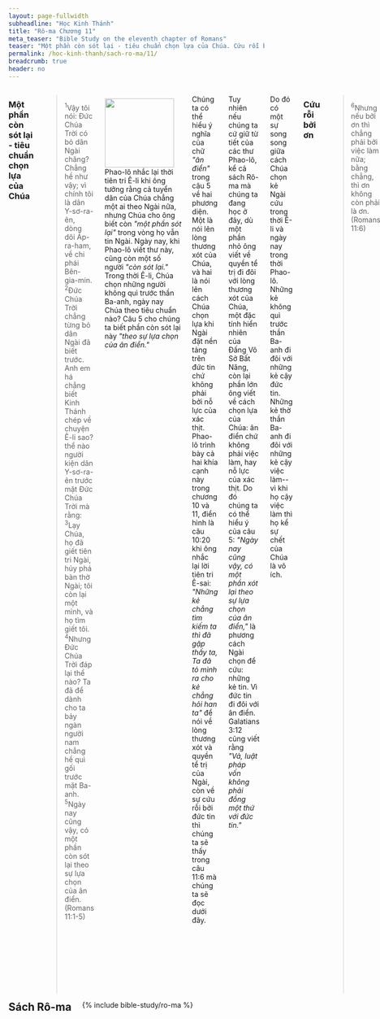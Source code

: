 ```yaml
---
layout: page-fullwidth
subheadline: "Học Kinh Thánh"
title: "Rô-ma Chương 11"
meta_teaser: "Bible Study on the eleventh chapter of Romans"
teaser: "Một phần còn sót lại - tiêu chuẩn chọn lựa của Chúa. Cứu rỗi bởi ơn. Luật pháp trở nên cạm bẫy cho kẻ cậy vào nó."
permalink: /hoc-kinh-thanh/sach-ro-ma/11/
breadcrumb: true
header: no
---
```

<!--more-->
<div class="row">
<div class="medium-8 columns" markdown="1">
<!-- Anything above first paragraph goes here -->

### Một phần còn sót lại - tiêu chuẩn chọn lựa của Chúa

> <sup>1</sup>Vậy tôi nói: Ðức Chúa Trời có bỏ dân Ngài chăng? Chẳng hề như vậy; vì chính tôi là dân Y-sơ-ra-ên, dòng dõi Áp-ra-ham, về chi phái Bên-gia-min. <sup>2</sup>Ðức Chúa Trời chẳng từng bỏ dân Ngài đã biết trước. Anh em há chẳng biết Kinh Thánh chép về chuyện Ê-li sao? thể nào người kiện dân Y-sơ-ra-ên trước mặt Ðức Chúa Trời mà rằng: <sup>3</sup>Lạy Chúa, họ đã giết tiên tri Ngài, hủy phá bàn thờ Ngài; tôi còn lại một mình, và họ tìm giết tôi. <sup>4</sup>Nhưng Ðức Chúa Trời đáp lại thể nào? Ta đã để dành cho ta bảy ngàn người nam chẳng hề quì gối trước mặt Ba-anh. <sup>5</sup>Ngày nay cũng vậy, có một phần còn sót lại theo sự lựa chọn của ân điển. (Romans 11:1-5)

<div>
<p>
<img alt src="{{ site.baseurl }}/images/no-condemnation.jpg" style="border: 0px none; margin: 7px 15px 0px 0px; max-width: 100%; height: 136px; padding: 0px; float: left;">
<!-- First paragraph goes here -->
Phao-lô nhắc lại thời tiên tri Ê-li khi ông tưởng rằng cả tuyển dân của Chúa chẳng một ai theo Ngài nữa, nhưng Chúa cho ông biết còn <span style="font-style: italic;">"một phần sót lại"</span> trong vòng họ vẫn tin Ngài. Ngày nay, khi Phao-lô viết thư này, cũng còn một số người <span style="font-style: italic;">"còn sót lại."</span> Trong thời Ê-li, Chúa chọn những người không quì trước thần Ba-anh, ngày nay Chúa theo tiêu chuẩn nào? Câu 5 cho chúng ta biết phần còn sót lại này <span style="font-style: italic;">"theo sự lựa chọn của ân điển."</span>
</p>
</div>
<!-- Remaining text goes here -->

Chúng ta có thể hiểu ý nghĩa của chữ <span style="font-style: italic;">"ân điển"</span> trong câu 5 về hai phương diện. Một là nói lên lòng thương xót của Chúa, và hai là nói lên cách Chúa chọn lựa khi Ngài đặt nền tảng trên đức tin chứ không phải bởi nỗ lực của xác thịt. Phao-lô trình bày cả hai khía cạnh này trong chương 10 và 11, điển hình là câu 10:20 khi ông nhắc lại lời tiên tri Ê-sai: <span style="font-style: italic;">"Những kẻ chẳng tìm kiếm ta thì đã gặp thấy ta, Ta đã tỏ mình ra cho kẻ chẳng hỏi han ta"</span> để nói về lòng thương xót và quyền tể trị của Ngài, còn về sự cứu rỗi bởi đức tin thì chúng ta sẽ thấy trong câu 11:6 mà chúng ta sẽ đọc dưới đây.

Tuy nhiên nếu chúng ta cứ giữ từ tiết của các thư Phao-lô, kể cả sách Rô-ma mà chúng ta đang học ở đây, dù một phần nhỏ ông viết về quyền tể trị đi đôi với lòng thương xót của Chúa, một đặc tính hiển nhiên của Đấng Vô Sở Bất Năng, còn lại phần lớn ông viết về cách chọn lựa của Chúa: ân điển chứ không phải việc làm, hay nỗ lực của xác thịt. Do đó chúng ta có thể hiểu ý của câu 5: <span style="font-style: italic;">"Ngày nay cũng vậy, có một phần xót lại theo sự lựa chọn của ân điển,"</span> là phương cách Ngài chọn để cứu: những kẻ tin. Vì đức tin đi đôi với ân điển. Galatians 3:12 cũng viết rằng <span style="font-style: italic;">"Vả, luật pháp vốn không phải đồng một thứ với đức tin."</span>

Do đó có một sự song song giữa cách Chúa chọn kẻ Ngài cứu trong thời Ê-li và ngày nay trong thời Phao-lô. Những kẻ không quì trước thần Ba-anh đi đôi với những kẻ cậy đức tin. Những kẻ thờ thần Ba-anh đi đôi với những kẻ cậy việc làm--vì khi họ cậy việc làm thì họ kể sự chết của Chúa là vô ích.

### Cứu rỗi bởi ơn

> <sup>6</sup>Nhưng nếu bởi ơn thì chẳng phải bởi việc làm nữa; bằng chẳng, thì ơn không còn phải là ơn. (Romans 11:6)

Phao-lô làm sáng tỏ thêm ý nghĩa của câu 5 ở trên về ân điển là nền tảng sự cứu rỗi. Ông cho thấy sự đối nghịch giữa ân điển và việc làm, như ánh sáng và bóng tối. Nếu chúng ta cậy vào việc làm thì chúng ta kể như mình không cần ân điển Chúa. Hơn nữa, nếu chúng ta không thể cậy việc làm để được sự cứu rỗi, thì cũng không thể cậy việc làm để hầu việc Chúa, hoặc để sống đẹp lòng Ngài.

### Luật pháp trở nên cạm bẫy cho kẻ cậy vào nó

> <sup>7</sup>Vậy thì làm sao? Ấy là dân Y-sơ-ra-ên chẳng được điều mình tìm; song những kẻ được chọn thì đã được, những kẻ còn lại thì bị cứng lòng, <sup>8</sup>như có chép rằng: Ðức Chúa Trời đã cho họ mờ tối, con mắt chẳng thấy, lỗ tai chẳng nghe, cho đến ngày nay. <sup>9</sup>Lại, Ða vít có nói: Ước gì bàn tiệc của họ trở nên bẫy Lưới, nên dịp vấp chơn và sự phạt công bình cho họ; <sup>10</sup>Ước gì mắt họ mù không thấy được, Và lưng họ cứ khom luôn. (Romans 11:7-10)

Điều Y-sơ-ra-ên tìm kiếm đó là sự công bình của Đức Chúa Trời, nhưng họ tìm không được vì như trong Romans 9:31 có viết: <span style="font-style: italic;">"còn như dân Y-sơ-ra-ên tìm luật pháp của sự công bình, thì không đạt đến luật pháp ấy."</span> Họ không tìm được vì <span style="font-style: italic;">"chẳng có một người nào bởi việc làm theo luật pháp mà sẽ được xưng công bình"</span> (Romans 3:20). Còn lại một thiểu số những người được được cứu thì theo như câu 5: <span style="font-style: italic;">"được lựa chọn theo ân điển."</span> Đây là thể hiện lời Chúa Giê-su phán trong ngụ ngôn tiệc cưới nhà vua trong Matthew 22:14: <span style="font-style: italic;">"vì có nhiều kẻ được gọi, mà ít người được chọn."</span> Dân Do-thái được kêu gọi làm dân sự Ngài nhưng chỉ có một thiểu số họ được chọn, đó là những người đặt niềm tin nơi Đấng Cứu Thế.

Phao-lô nhắc lại lời của vua Đa-vít trong Thi-thiên, Psalm 69:22-23 tiên tri về sự dân Do-thái từ chối Chúa Giê-su: <span style="font-style: italic;">"<sup>22</sup>Nguyện bàn tiệc trước mặt chúng nó trở nên cái bẫy; Khi chúng nó được bình an, nguyện nó lại trở nên cái lưới. <sup>23</sup>Nguyện mắt chúng nó bị tối, không còn thấy, Và hãy làm cho lưng chúng nó hằng run."</span> Bàn tiệc của họ có lẽ là bàn thờ nơi họ dâng các của lễ, các thứ thịt và đồ uống, họ tưởng rằng những của lễ đó sẽ đem lại cho họ sự công bình, còn những điều lệ, những quy củ, mà họ trông cậy vào lại trở thành bản án cho họ, khiến sự chết của Đấng Christ trở nên vô hiệu cho họ. Mắt họ mù vì họ đã nghe những lời phán của các bậc tiên tri về Đấng Christ mà không hiểu. Và lưng họ khòm xuống vì luật lệ này chồng chất lên luật lệ kia.

Isaiah 28:9-13 viết rằng: 
<span style="font-style: italic;">"<sup>9</sup>Vậy người sẽ dạy khôn cho ai, và khiến ai hiểu sẽ dạy dỗ mình? Có phải là dạy cho những trẻ con thôi bú, mới lìa khỏi vú chăng? <sup>10</sup>Vì, với họ phải giềng mối thêm giềng mối, giềng mối thêm giềng mối; hàng thêm hàng, hàng thêm hàng; một chút chỗ nầy, một chút chỗ kia! ... <sup>13</sup>hầu cho họ bước tới, thì ngã nhào và giập nát, sập bẫy, và bị bắt!"</span>

Hy vọng độc giả thấy sự song song giữa lời viết của tiên tri Ê-sai, Vua Đa-vít, và sứ đồ Phao-lô: Y-sơ-ra-ên vốn là dân cậy vào luật pháp để được sự công bình của Đức Chúa Trời thì không tìm được, chỉ ngoại trừ một phần còn sót lại cậy vào ân điển Chúa thì được cứu. Tiên tri Ê-sai mặc khải như một lời mỉa mai, kẻ cậy vào luật pháp thì dạy dỗ ai? Và ai sẽ dạy dỗ họ? Phải chăng là dạy cho kẻ còn ấu trĩ, vì chỉ những kẻ còn thơ mới cậy vào luật pháp, còn kẻ đã thành niên thì cậy đức tin. Còn khuynh hướng của luật pháp là như vậy: hàng thêm hàng, giềng mối thêm giềng mối (precepts upon precepts), vả trở nên bẫy lưới cho kẻ cậy vào đó.

### Kết Luận

Trong phần còn lại của chương 11, Phao-lô trình bày chương trình cứu rỗi của Chúa cho Ích-ra-ên, và nhắc nhở các tín hữu người ngoại luôn nhớ rằng ấy là vì ân điển mà họ được cứu, do đó chớ khoe mình.

Chương 12 cho đến 16 chứa đựng những sự dạy dỗ về nếp sống tin kính mà tôi cảm thấy không cần thiết phải đứng vào vai trò dạy dỗ người đọc để nhận lãnh gì hơn điều đã viết trong Kinh thánh mà chính quí vị có thể đạt được dưới sự dạy dỗ trực tiếp của Thánh Linh.

</div><!-- /.medium-8.columns -->
<div class="bible-index medium-4 columns">
<h2 style="margin: 0px">Sách Rô-ma</h2>
        {% include bible-study/ro-ma %}
</div><!-- /.medium-4.columns -->
</div><!-- /.row -->
